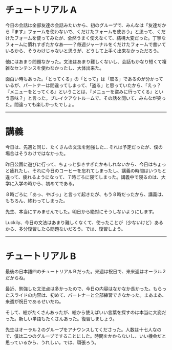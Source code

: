 # チュートリアル A

今日の会話は全部友達の会話みたいから、初のグループで、みんなは「友達だから『ます』フォームを使わないで、くだけたフォームを使おう」と思って、くだけたフォームを使ってみたが、全然うまく使えなくて、結構大変だった。丁寧なフォームに慣れすぎたかなあ――？毎週ジャーナルをくだけたフォームで書いているから、そうわけじゃないと思うが、どうして上手く出来なかっただろう。

他にはあまり問題なかった。文法はあまり難しくないし、会話もかなり短くて複雑なセンテンスを使わなかったし、大体出来た。

面白い時もあった。「とってくる」の「とって」は「取る」であるのが分かっているが、パートナーは間違ってしまって、「盗る」と思っていたから、「えっ？『メニューをとってくる』ということは、『メニューを盗みに行ってくる』という意味？」と言った。ブレイクアウトルームで、その話を聞いて、みんなが笑った。間違っても楽しかったでしょ。

---

# 講義

今日は、先週と同じ、たくさんの文法を勉強した… それは予定だったが、僕の場合はそうわけではなかった。

昨日公園に遊びに行って、ちょっと歩きすぎたかもしれないから、今日はちょっと疲れたし、それに今日のコーヒーを忘れてしまったし、講義の時間はいつもと違って、疲れるようになって、７時ごろに寝てしまった。講義中で寝るのは、大学に入学の時から、初めてである。

８時ごろに「あっ、やばっ」と言って起きたが、もう８時だったから、講義は、もちろん、終わってしまった。

先生、本当にすみませんでした。明日から絶対にそうしないようにします。

Luckily、今日の文法はあまり難しくなくて、使ったことが（少ないけど）あるから、多分復習したら問題ないだろう。では、復習しよう。

---

# チュートリアル B

最後の日本語四のチュートリアルＢだった。来週は祝日で、来来週はオーラル２だからね。

最近、勉強した文法点は多かったので、今日の内容はなかなか長かった。もらったスライドの内容は、初めて、パートナーと全部練習できなかった。まあまあ、来週が祝日であるせいだね。

そして、絵がたくさんあったが、絵から使えばいい言葉を探すのは本当に大変だった。新しい単語もたくさんあった。復習しましょう。

先生はオーラル２のグループをアナウンスしてくださった。人数は十七人なので、僕は二つのグループですることにした。時間をかからないし、いい機会だと思っているから、うれしい。では、頑張ろう。
